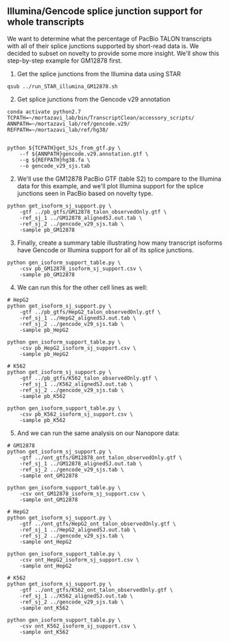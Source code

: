 ## Illumina/Gencode splice junction support for whole transcripts

We want to determine what the percentage of PacBio TALON transcripts with all of their splice junctions supported by short-read data is. We decided to subset on novelty to provide some more insight. We'll show this step-by-step example for GM12878 first. 

1. Get the splice junctions from the Illumina data using STAR 
```
qsub ../run_STAR_illumina_GM12878.sh
```

2. Get splice junctions from the Gencode v29 annotation
```
conda activate python2.7
TCPATH=~/mortazavi_lab/bin/TranscriptClean/accessory_scripts/
ANNPATH=~/mortazavi_lab/ref/gencode.v29/
REFPATH=~/mortazavi_lab/ref/hg38/


python ${TCPATH}get_SJs_from_gtf.py \
    --f ${ANNPATH}gencode.v29.annotation.gtf \
	--g ${REFPATH}hg38.fa \
	--o gencode_v29_sjs.tab
```

2. We'll use the GM12878 PacBio GTF (table S2) to compare to the Illumina data for this example, and we'll plot Illumina support for the splice junctions seen in PacBio based on novelty type. 
```
python get_isoform_sj_support.py \
	-gtf ../pb_gtfs/GM12878_talon_observedOnly.gtf \
	-ref_sj_1 ../GM12878_alignedSJ.out.tab \
	-ref_sj_2 ../gencode_v29_sjs.tab \
	-sample pb_GM12878
```

3. Finally, create a summary table illustrating how many transcript isoforms have Gencode or Illumina support for all of its splice junctions.
```
python gen_isoform_support_table.py \
	-csv pb_GM12878_isoform_sj_support.csv \
	-sample pb_GM12878
```
<!-- 
testing
```
python get_isoform_sj_support.py \
	-gtf one_transcript_monoexon.gtf \
	-ref_sj_1 ../GM12878_alignedSJ.out.tab \
	-ref_sj_2 ../gencode_v29_sjs.tab \
	-sample test
``` -->

4. We can run this for the other cell lines as well:  
```
# HepG2
python get_isoform_sj_support.py \
	-gtf ../pb_gtfs/HepG2_talon_observedOnly.gtf \
	-ref_sj_1 ../HepG2_alignedSJ.out.tab \
	-ref_sj_2 ../gencode_v29_sjs.tab \
	-sample pb_HepG2

python gen_isoform_support_table.py \
	-csv pb_HepG2_isoform_sj_support.csv \
	-sample pb_HepG2

# K562
python get_isoform_sj_support.py \
	-gtf ../pb_gtfs/K562_talon_observedOnly.gtf \
	-ref_sj_1 ../K562_alignedSJ.out.tab \
	-ref_sj_2 ../gencode_v29_sjs.tab \
	-sample pb_K562

python gen_isoform_support_table.py \
	-csv pb_K562_isoform_sj_support.csv \
	-sample pb_K562
```

5. And we can run the same analysis on our Nanopore data:
```
# GM12878
python get_isoform_sj_support.py \
	-gtf ../ont_gtfs/GM12878_ont_talon_observedOnly.gtf \
	-ref_sj_1 ../GM12878_alignedSJ.out.tab \
	-ref_sj_2 ../gencode_v29_sjs.tab \
	-sample ont_GM12878

python gen_isoform_support_table.py \
	-csv ont_GM12878_isoform_sj_support.csv \
	-sample ont_GM12878

# HepG2
python get_isoform_sj_support.py \
	-gtf ../ont_gtfs/HepG2_ont_talon_observedOnly.gtf \
	-ref_sj_1 ../HepG2_alignedSJ.out.tab \
	-ref_sj_2 ../gencode_v29_sjs.tab \
	-sample ont_HepG2

python gen_isoform_support_table.py \
	-csv ont_HepG2_isoform_sj_support.csv \
	-sample ont_HepG2

# K562
python get_isoform_sj_support.py \
	-gtf ../ont_gtfs/K562_ont_talon_observedOnly.gtf \
	-ref_sj_1 ../K562_alignedSJ.out.tab \
	-ref_sj_2 ../gencode_v29_sjs.tab \
	-sample ont_K562

python gen_isoform_support_table.py \
	-csv ont_K562_isoform_sj_support.csv \
	-sample ont_K562
```